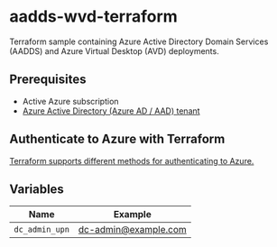 # aadds-wvd-terraform

Terraform sample containing Azure Active Directory Domain Services (AADDS) and Azure Virtual Desktop (AVD) deployments.

## Prerequisites

- Active Azure subscription
- [Azure Active Directory (Azure AD / AAD) tenant](https://docs.microsoft.com/en-us/azure/active-directory/develop/quickstart-create-new-tenant)

## Authenticate to Azure with Terraform

[Terraform supports different methods for authenticating to Azure.](https://registry.terraform.io/providers/hashicorp/azurerm/latest/docs#authenticating-to-azure)

## Variables

| Name           | Example              |
| -------------- | -------------------- |
| `dc_admin_upn` | dc-admin@example.com |
